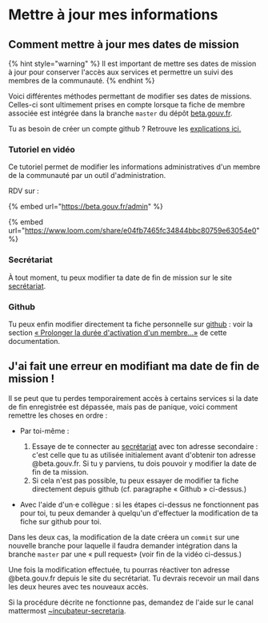 # Mettre à jour mes informations

## Comment mettre à jour mes dates de mission

{% hint style="warning" %}
Il est important de mettre ses dates de mission à jour pour conserver l'accès aux services et permettre un suivi des membres de la communauté.
{% endhint %}

Voici différentes méthodes permettant de modifier ses dates de missions. Celles-ci sont ultimement prises en compte lorsque ta fiche de membre associée est intégrée dans la branche `master` du dépôt [beta.gouv.fr](https://github.com/betagouv/beta.gouv.fr/).

Tu as besoin de créer un compte github ? Retrouve les [explications ici.](../github/)

### Tutoriel en vidéo

Ce tutoriel permet de modifier les informations administratives d'un membre de la communauté par un outil d'administration.

RDV sur :

{% embed url="https://beta.gouv.fr/admin" %}

{% embed url="https://www.loom.com/share/e04fb7465fc34844bbc80759e63054e0" %}


### Secrétariat

À tout moment, tu peux modifier ta date de fin de mission sur le site [secrétariat](https://secretariat.incubateur.net/).

### Github

Tu peux enfin modifier directement ta fiche personnelle sur [github](https://github.com/betagouv/beta.gouv.fr/tree/master/content/\_authors) : voir la section [« Prolonger la durée d'activation d'un membre…»](./README.md) de cette documentation.

## J'ai fait une erreur en modifiant ma date de fin de mission !

Il se peut que tu perdes temporairement accès à certains services si la date de fin enregistrée est dépassée, mais pas de panique, voici comment remettre les choses en ordre :

  * Par toi-même :
    1. Essaye de te connecter au [secrétariat](https://secretariat.incubateur.net/) avec ton adresse secondaire : c'est celle que tu as utilisée initialement avant d'obtenir ton adresse @beta.gouv.fr. Si tu y parviens, tu dois pouvoir y modifier la date de fin de ta mission.
    2. Si cela n'est pas possible, tu peux essayer de modifier ta fiche directement depuis github (cf. paragraphe « Github » ci-dessus.)

  * Avec l'aide d'un⋅e collègue : si les étapes ci-dessus ne fonctionnent pas pour toi, tu peux demander à quelqu'un d'effectuer la modification de ta fiche sur github pour toi.

Dans les deux cas, la modification de la date créera un `commit` sur une nouvelle branche pour laquelle il faudra demander intégration dans la branche `master` par une « pull request» (voir fin de la vidéo ci-dessus.)

Une fois la modification effectuée, tu pourras réactiver ton adresse @beta.gouv.fr depuis le site du secrétariat. Tu devrais recevoir un mail dans les deux heures avec tes nouveaux accès.

Si la procédure décrite ne fonctionne pas, demandez de l'aide sur le canal mattermost [~incubateur-secretaria](https://mattermost.incubateur.net/betagouv/channels/incubateur-secretaria).
